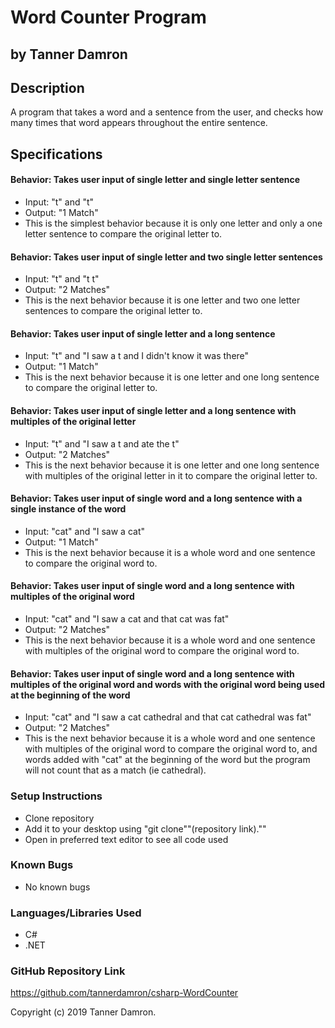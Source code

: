 # Word Counter Program
## by Tanner Damron

## Description
A program that takes a word and a sentence from the user, and checks how many times that word appears throughout the entire sentence.

## Specifications

#### Behavior: Takes user input of single letter and single letter sentence
* Input: "t" and "t"
* Output: "1 Match"
* This is the simplest behavior because it is only one letter and only a one letter sentence to compare the original letter to.

#### Behavior: Takes user input of single letter and two single letter sentences
* Input: "t" and "t t"
* Output: "2 Matches"
* This is the next behavior because it is one letter and two one letter sentences to compare the original letter to.

#### Behavior: Takes user input of single letter and a long sentence
* Input: "t" and "I saw a t and I didn't know it was there"
* Output: "1 Match"
* This is the next behavior because it is one letter and one long sentence to compare the original letter to.

#### Behavior: Takes user input of single letter and a long sentence with multiples of the original letter
* Input: "t" and "I saw a t and ate the t"
* Output: "2 Matches"
* This is the next behavior because it is one letter and one long sentence with multiples of the original letter in it to compare the original letter to.

#### Behavior: Takes user input of single word and a long sentence with a single instance of the word
* Input: "cat" and "I saw a cat"
* Output: "1 Match"
* This is the next behavior because it is a whole word and one sentence to compare the original word to.

#### Behavior: Takes user input of single word and a long sentence with multiples of the original word
* Input: "cat" and "I saw a cat and that cat was fat"
* Output: "2 Matches"
* This is the next behavior because it is a whole word and one sentence with multiples of the original word to compare the original word to. 

#### Behavior: Takes user input of single word and a long sentence with multiples of the original word and words with the original word being used at the beginning of the word
* Input: "cat" and "I saw a cat cathedral and that cat cathedral was fat"
* Output: "2 Matches"
* This is the next behavior because it is a whole word and one sentence with multiples of the original word to compare the original word to, and words added with "cat" at the beginning of the word but the program will not count that as a match (ie cathedral).


### Setup Instructions
* Clone repository
* Add it to your desktop using "git clone""(repository link).""
* Open in preferred text editor to see all code used

### Known Bugs
* No known bugs

### Languages/Libraries Used
* C#
* .NET

### GitHub Repository Link
https://github.com/tannerdamron/csharp-WordCounter

Copyright (c) 2019 Tanner Damron.